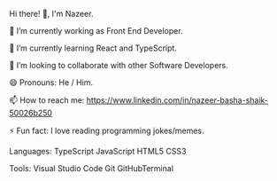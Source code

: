 Hi there! 👋, I'm Nazeer.

🔭 I’m currently working as Front End Developer.

🌱 I’m currently learning React and TypeScript.

👯 I’m looking to collaborate with other Software Developers.

😄 Pronouns: He / Him.

📫 How to reach me: https://www.linkedin.com/in/nazeer-basha-shaik-50026b250

⚡ Fun fact: I love reading programming jokes/memes.

Languages:
  TypeScript
  JavaScript
  HTML5
  CSS3

Tools:
  Visual Studio Code
  Git
  GitHubTerminal
